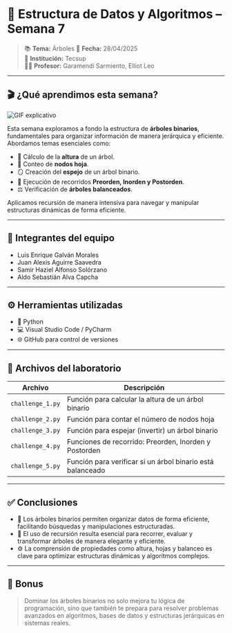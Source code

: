# 🌳 Estructura de Datos y Algoritmos – Semana 7

> 📚 **Tema:** Árboles
> 📅 **Fecha:** 28/04/2025  
> 🏫 **Institución:** Tecsup  
> 👨‍🏫 **Profesor:** Garamendi Sarmiento, Elliot Leo

---

## 🎬 ¿Qué aprendimos esta semana?

![GIF explicativo](https://media.giphy.com/media/v1.Y2lkPTc5MGI3NjExMGh0eG5tY2RtY2E1enFhY2s5MDRwaTIyd3Vyem1mMzhjNHI0b3psdSZlcD12MV9naWZzX3NlYXJjaCZjdD1n/1kkxWqT5nvLXupUTwK/giphy.gif)


Esta semana exploramos a fondo la estructura de **árboles binarios**, fundamentales para organizar información de manera jerárquica y eficiente. Abordamos temas esenciales como:

- 📏 Cálculo de la **altura** de un árbol.
- 🍃 Conteo de **nodos hoja**.
- 🪞 Creación del **espejo** de un árbol binario.
- 🔄 Ejecución de recorridos **Preorden, Inorden y Postorden**.
- ⚖️ Verificación de **árboles balanceados**.

Aplicamos recursión de manera intensiva para navegar y manipular estructuras dinámicas de forma eficiente.

---

## 👥 Integrantes del equipo

- Luis Enrique Galván Morales  
- Juan Alexis Aguirre Saavedra  
- Samir Haziel Alfonso Solórzano  
- Aldo Sebastián Alva Capcha

---

## ⚙️ Herramientas utilizadas

- 🐍 Python  
- 💻 Visual Studio Code / PyCharm  
- 🌐 GitHub para control de versiones

---

## 📂 Archivos del laboratorio

| Archivo                        | Descripción                                                   |
|---------------------------------|---------------------------------------------------------------|
| `challenge_1.py`                | Función para calcular la altura de un árbol binario           |
| `challenge_2.py`                | Función para contar el número de nodos hoja                   |
| `challenge_3.py`                | Función para espejar (invertir) un árbol binario              |
| `challenge_4.py`                | Funciones de recorrido: Preorden, Inorden y Postorden         |
| `challenge_5.py`                | Función para verificar si un árbol binario está balanceado    |

---

## ✅ Conclusiones

- 🌳 Los árboles binarios permiten organizar datos de forma eficiente, facilitando búsquedas y manipulaciones estructuradas.
- 🔄 El uso de recursión resulta esencial para recorrer, evaluar y transformar árboles de manera elegante y eficiente.
- ⚙️ La comprensión de propiedades como altura, hojas y balanceo es clave para optimizar estructuras dinámicas y algoritmos complejos.

---

## 🚀 Bonus

> Dominar los árboles binarios no solo mejora tu lógica de programación, sino que también te prepara para resolver problemas avanzados en algoritmos, bases de datos y estructuras jerárquicas en sistemas reales.


